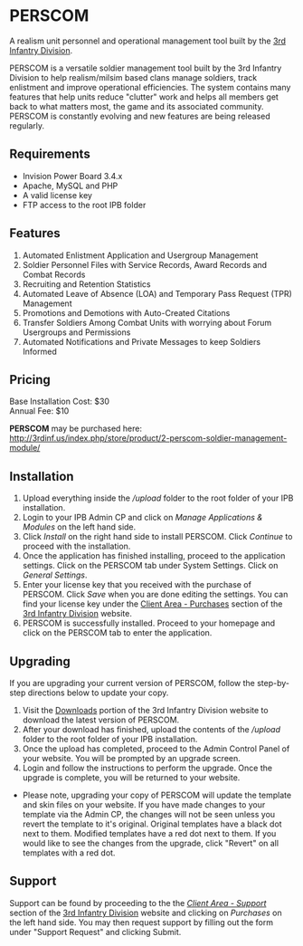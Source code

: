 # PERSCOM
A realism unit personnel and operational management tool built by the <a href="http://www.3rdinf.us">3rd Infantry Division</a>.

PERSCOM is a versatile soldier management tool built by the 3rd Infantry Division to help realism/milsim based clans manage soldiers, track enlistment and improve operational efficiencies. The system contains many features that help units reduce "clutter" work and helps all members get back to what matters most, the game and its associated community. PERSCOM is constantly evolving and new features are being released regularly.

Requirements
-

* Invision Power Board 3.4.x
* Apache, MySQL and PHP
* A valid license key
* FTP access to the root IPB folder


Features
-

1. Automated Enlistment Application and Usergroup Management
2. Soldier Personnel Files with Service Records, Award Records and Combat Records
3. Recruiting and Retention Statistics
4. Automated Leave of Absence (LOA) and Temporary Pass Request (TPR) Management
5. Promotions and Demotions with Auto-Created Citations
6. Transfer Soldiers Among Combat Units with worrying about Forum Usergroups and Permissions
7. Automated Notifications and Private Messages to keep Soldiers Informed

Pricing
-

Base Installation Cost: $30<br>
Annual Fee: $10

<b>PERSCOM</b> may be purchased here: http://3rdinf.us/index.php/store/product/2-perscom-soldier-management-module/

Installation
-

1. Upload everything inside the <i>/upload</i> folder to the root folder of your IPB installation.
2. Login to your IPB Admin CP and click on <i>Manage Applications & Modules</i> on the left hand side.
3. Click <i>Install</i> on the right hand side to install PERSCOM. Click <i>Continue</i> to proceed with the installation.
4. Once the application has finished installing, proceed to the application settings. Click on the PERSCOM tab under System Settings. Click on <i>General Settings</i>.
5. Enter your license key that you received with the purchase of PERSCOM. Click <i>Save</i> when you are done editing the settings. You can find your license key under the <a href="http://www.3rdinf.us/index.php?app=nexus&module=clients&section=purchases">Client Area - Purchases</a> section of the <a href="http://www.3rdinf.us">3rd Infantry Division</a> website.
6. PERSCOM is successfully installed. Proceed to your homepage and click on the PERSCOM tab to enter the application.

Upgrading
-

If you are upgrading your current version of PERSCOM, follow the step-by-step directions below to update your copy.

1. Visit the <a href="http://3rdinf.us/index.php?/files/">Downloads</a> portion of the 3rd Infantry Division website to download the latest version of PERSCOM.
2. After your download has finished, upload the contents of the <i>/upload</i> folder to the root folder of your IPB installation.
3. Once the upload has completed, proceed to the Admin Control Panel of your website. You will be prompted by an upgrade screen.
4. Login and follow the instructions to perform the upgrade. Once the upgrade is complete, you will be returned to your website.

* Please note, upgrading your copy of PERSCOM will update the template and skin files on your website. If you have made changes to your template via the Admin CP, the changes will not be seen unless you revert the template to it's original. Original templates have a black dot next to them. Modified templates have a red dot next to them. If you would like to see the changes from the upgrade, click "Revert" on all templates with a red dot.

Support
-

Support can be found by proceeding to the the <a href="http://www.3rdinf.us/index.php?app=nexus&module=support"><i>Client Area - Support</i></a> section of the <a href="http://www.3rdinf.us">3rd Infantry Division</a> website and clicking on <i>Purchases</i> on the left hand side. You may then request support by filling out the form under "Support Request" and clicking Submit.